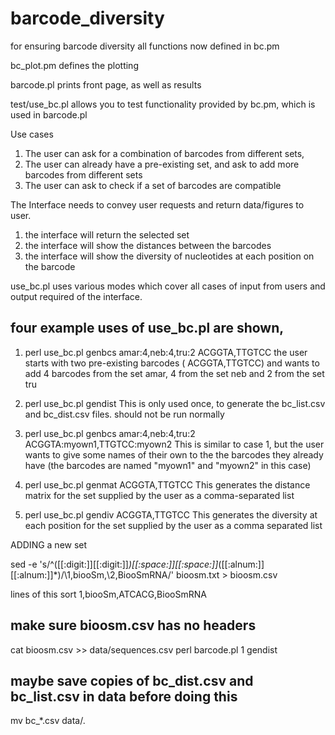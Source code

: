# barcode_diversity
for ensuring barcode diversity
all functions now defined in bc.pm

bc_plot.pm defines the plotting

barcode.pl prints front page, as well as results


test/use_bc.pl  allows you to test functionality provided by bc.pm, which is used in barcode.pl

Use cases
  1) The user can ask for a combination of barcodes from different sets, 
  2) The user can already have a pre-existing set, and ask to add more barcodes from
       different sets
  3) The user can ask to check if a set of barcodes are compatible

The Interface needs to convey user requests and return data/figures to user.
  1) the interface will return the selected set
  2) the interface will show the distances between the barcodes
  3) the interface will show the diversity of nucleotides at each position on the barcode


use_bc.pl uses various modes which cover all cases of input from users and output required of
  the interface. 

## four example uses of use_bc.pl are shown, 

1) perl use_bc.pl genbcs amar:4,neb:4,tru:2 ACGGTA,TTGTCC
    the user starts with two pre-existing barcodes ( ACGGTA,TTGTCC) and wants to add
       4 barcodes from the set amar, 4 from the set neb and 2 from the set tru       
  
2) perl use_bc.pl gendist
     This is only used once, to generate the bc_list.csv and bc_dist.csv files. should not
     be run normally

3) perl use_bc.pl genbcs amar:4,neb:4,tru:2 ACGGTA:myown1,TTGTCC:myown2
   This is similar to case 1, but the user wants to give some names of their own to the
   the barcodes they already have (the barcodes are named "myown1" and "myown2" in this case)

4) perl use_bc.pl genmat ACGGTA,TTGTCC
    This generates the distance matrix for the set supplied by the user as a comma-separated list

5) perl use_bc.pl gendiv ACGGTA,TTGTCC
   This generates the diversity at each position for the set supplied by the user as a
   	comma separated list

ADDING a new set

  sed -e 's/^\([[:digit:]][[:digit:]]*\)[[:space:]][[:space:]]*\([[:alnum:]][[:alnum:]]*\)/\1,biooSm,\2,BiooSmRNA/' bioosm.txt > bioosm.csv

  lines of this sort
  1,biooSm,ATCACG,BiooSmRNA 

## make sure bioosm.csv has no headers
cat bioosm.csv  >> data/sequences.csv 
perl barcode.pl 1 gendist

## maybe save copies of bc_dist.csv and bc_list.csv in data before doing this
 mv bc_*.csv data/.